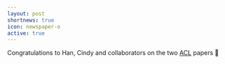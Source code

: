 ```yaml
---
layout: post
shortnews: true
icon: newspaper-o
active: true
---
```

Congratulations to Han, Cindy and collaborators on the two [ACL](https://acl2020.org) papers 🎉
